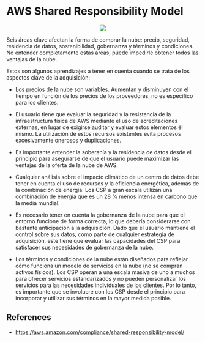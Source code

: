 # AWS Shared Responsibility Model

<p align="center">
  <img src="https://github.com/dimasx010/knowledge/assets/105082657/d6198954-788a-4631-b63a-c4e501bd0a43">
</p>

Seis áreas clave afectan la forma de comprar la nube: precio, seguridad, residencia de datos, sostenibilidad, gobernanza y términos y condiciones. No entender completamente estas áreas, puede impedirle obtener todos las ventajas de la nube.

Estos son algunos aprendizajes a tener en cuenta cuando se trata de los aspectos clave de la adquisición:

- Los precios de la nube son variables. Aumentan y disminuyen con el tiempo en función de los precios de los proveedores, no es específico para los clientes.

- El usuario tiene que evaluar la seguridad y la resistencia de la infraestructura física de AWS mediante el uso de acreditaciones externas, en lugar de exigirse auditar y evaluar estos elementos él mismo. La utilización de estos recursos existentes evita procesos excesivamente onerosos y duplicaciones.

- Es importante entender la soberanía y la residencia de datos desde el principio para asegurarse de que el usuario puede maximizar las ventajas de la oferta de la nube de AWS.

- Cualquier análisis sobre el impacto climático de un centro de datos debe tener en cuenta el uso de recursos y la eficiencia energética, además de la combinación de energía. Los CSP a gran escala utilizan una combinación de energía que es un 28 % menos intensa en carbono que la media mundial.

- Es necesario tener en cuenta la gobernanza de la nube para que el entorno funcione de forma correcta, lo que debería considerarse con bastante anticipación a la adquisición. Dado que el usuario mantiene el control sobre sus datos, como parte de cualquier estrategia de adquisición, este tiene que evaluar las capacidades del CSP para satisfacer sus necesidades de gobernanza de la nube.

- Los términos y condiciones de la nube están diseñados para reflejar cómo funciona un modelo de servicios en la nube (no se compran activos físicos). Los CSP operan a una escala masiva de uno a muchos para ofrecer servicios estandarizados y no pueden personalizar los servicios para las necesidades individuales de los clientes. Por lo tanto, es importante que se involucre con los CSP desde el principio para incorporar y utilizar sus términos en la mayor medida posible.


## References
- https://aws.amazon.com/compliance/shared-responsibility-model/

